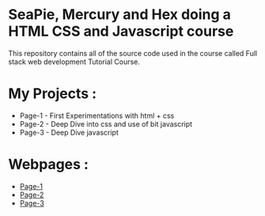 # SeaPie, Mercury and Hex doing a HTML CSS and Javascript course

This repository contains all of the source code used in the course called Full stack web development Tutorial Course.

# My Projects :

* Page-1 - First Experimentations with html + css
* Page-2 - Deep Dive into css and use of bit javascript
* Page-3 - Deep Dive javascript

# Webpages :

* [Page-1](https://hex4kt.github.io/WebDevelopment/WebPage1/index.html)
* [Page-2](https://hex4kt.github.io/WebDevelopment/WebPage2/index.html)
* [Page-3](https://hex4kt.github.io/WebDevelopment/WebPage3/index.html)
